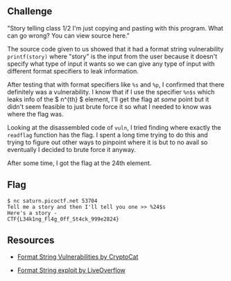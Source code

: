 ## Challenge

"Story telling class 1/2 I'm just copying and pasting with this program. What can go wrong? You can view source here."

The source code given to us showed that it had a format string vulnerability `printf(story)` where "story" is the input from the user because it doesn't specify what type of input it wants so we can give any type of input with different format specifiers to leak information.

After testing that with format specifiers like `%s` and `%p`, I confirmed that there definitely was a vulnerability. I know that if I use the specifier `%n$s` which leaks info of the $ n^{th} $ element, I'll get the flag at _some_ point but it didn't seem feasible to just brute force it so what I needed to know was where the flag was. 

Looking at the disassembled code of `vuln`, I tried finding where exactly the `readflag` function has the flag. I spent a long time trying to do this and trying to figure out other ways to pinpoint where it is but to no avail so eventually I decided to brute force it anyway. 

After some time, I got the flag at the 24th element.

## Flag

```
$ nc saturn.picoctf.net 53704
Tell me a story and then I'll tell you one >> %24$s
Here's a story - 
CTF{L34k1ng_Fl4g_0ff_St4ck_999e2824}
```

## Resources

- [Format String Vulnerabilities by CryptoCat](https://www.youtube.com/watch?v=iwNYoDw1hW4)

- [Format String exploit by LiveOverflow](https://www.youtube.com/watch?v=0WvrSfcdq1I)